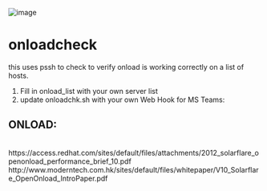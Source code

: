 ![image](https://github.com/biffsocko/onloadcheck/assets/5352741/63bb8021-73cd-4de9-9fcc-4c2cf9ed7f4d)

# onloadcheck
this uses pssh to check to verify onload is working  correctly on  a list of hosts.  
1) Fill in onload_list with your own server list
2) update onloadchk.sh with your own Web Hook for MS Teams:

<h2>ONLOAD:</h2><br>
https://access.redhat.com/sites/default/files/attachments/2012_solarflare_openonload_performance_brief_10.pdf
http://www.moderntech.com.hk/sites/default/files/whitepaper/V10_Solarflare_OpenOnload_IntroPaper.pdf





